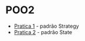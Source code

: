 # POO2

* [Pratica 1](https://github.com/Plinio-Marini/POO2/tree/main/strategy) - padrão Strategy
* [Pratica 2](https://github.com/Plinio-Marini/POO2/tree/main/state) - padrão State

